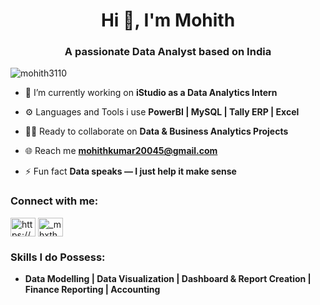 <h1 align="center">Hi 👋, I'm Mohith</h1>
<h3 align="center">A passionate Data Analyst based on India</h3>

<p align="left"> <img src="https://komarev.com/ghpvc/?username=mohith3110&label=Profile%20views&color=0e75b6&style=flat" alt="mohith3110" /> </p>

- 📍 I’m currently working on **iStudio as a Data Analytics Intern**
- ⚙️ Languages and Tools i use **PowerBI | MySQL | Tally ERP | Excel**
- 🧑‍💻 Ready to collaborate on **Data & Business Analytics Projects**
- 🌐 Reach me **mohithkumar20045@gmail.com**

- ⚡ Fun fact **Data speaks — I just help it make sense**

<h3 align="left">Connect with me:</h3>
<p align="left">
<a href="https://linkedin.com/in/https://www.linkedin.com/in/mohith-kumar-282b93341/" target="blank"><img align="center" src="https://raw.githubusercontent.com/rahuldkjain/github-profile-readme-generator/master/src/images/icons/Social/linked-in-alt.svg" alt="https://www.linkedin.com/in/mohith-kumar-282b93341/" height="30" width="40" /></a>
<a href="https://instagram.com/_mhxth" target="blank"><img align="center" src="https://raw.githubusercontent.com/rahuldkjain/github-profile-readme-generator/master/src/images/icons/Social/instagram.svg" alt="_mhxth" height="30" width="40" /></a>
</p>

<h3 align="left">Skills I do Possess:</h3>

- **Data Modelling | Data Visualization | Dashboard & Report Creation | Finance Reporting | Accounting**
